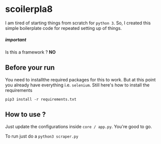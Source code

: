 # scoilerpla8

I am tired of starting things from scratch for `python 3`. So, I created this simple boilerplate code for repeated setting up of things. 

##### ***important***
Is this a framework ? **NO**

## Before your run

You need to installthe required packages for this to work. But at this point you already have everything i.e. `selenium`. Still here's how to install the requirements

`pip3 install -r requirements.txt`

## How to use ?

Just update the configurations inside `core / app.py`. You're good to go.

To run just do a `python3 scraper.py`